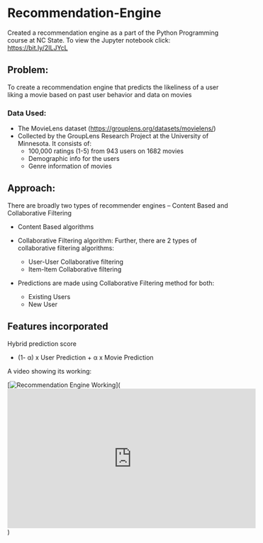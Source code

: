 # Recommendation-Engine
Created a recommendation engine as a part of the Python Programming course at NC State. To view the Jupyter notebook click: https://bit.ly/2ILJYcL

## Problem:
To create a recommendation engine that predicts the likeliness of a user liking a movie based on past user behavior and data on movies

### Data Used:
* The MovieLens dataset (https://grouplens.org/datasets/movielens/)
* Collected by the GroupLens Research Project at the University of Minnesota. It consists of:
  * 100,000 ratings (1-5) from 943 users on 1682 movies
  * Demographic info for the users
  * Genre information of movies

## Approach:
There are broadly two types of recommender engines – Content Based and Collaborative Filtering
* Content Based algorithms 
* Collaborative Filtering algorithm: Further, there are 2 types of collaborative filtering algorithms:
  * User-User Collaborative filtering 
  * Item-Item Collaborative filtering

* Predictions are made using Collaborative Filtering method for both:
  * Existing Users
  * New User

## Features incorporated

Hybrid prediction score
* (1- α) x User Prediction + α x Movie Prediction

A video showing its working:

[![Recommendation Engine Working](http://img.youtube.com/vi/gARLtNfgFmQ/0.jpg)](<iframe width="560" height="315" src="https://www.youtube.com/embed/gARLtNfgFmQ" frameborder="0" allow="accelerometer; autoplay; encrypted-media; gyroscope; picture-in-picture" allowfullscreen></iframe>)

